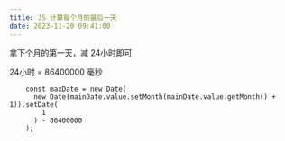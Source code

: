 ```yaml
---
title: JS 计算每个月的最后一天
date: 2023-11-20 09:41:00
---
```



 拿下个月的第一天，减 24小时即可

24小时 = 86400000 毫秒


```
    const maxDate = new Date(
      new Date(mainDate.value.setMonth(mainDate.value.getMonth() + 1)).setDate(
        1
      ) - 86400000
    );
```